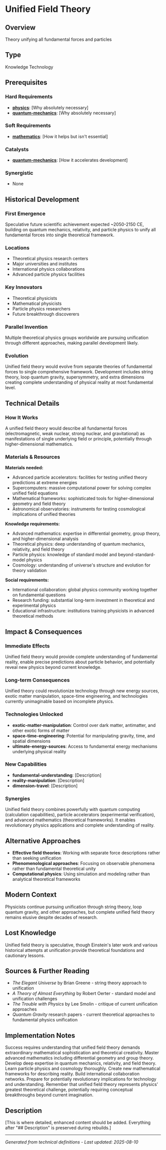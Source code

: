 # Unified Field Theory

## Overview
Theory unifying all fundamental forces and particles

## Type
Knowledge Technology

## Prerequisites

### Hard Requirements
- **[physics](../physics/README.md)**: [Why absolutely necessary]
- **[quantum-mechanics](../quantum-mechanics/README.md)**: [Why absolutely necessary]

### Soft Requirements
- **[mathematics](../mathematics/README.md)**: [How it helps but isn't essential]

### Catalysts
- **[quantum-mechanics](../quantum-mechanics/README.md)**: [How it accelerates development]

### Synergistic
- None

## Historical Development

### First Emergence
Speculative future scientific achievement expected ~2050-2150 CE, building on quantum mechanics, relativity, and particle physics to unify all fundamental forces into single theoretical framework.

### Locations
- Theoretical physics research centers
- Major universities and institutes
- International physics collaborations
- Advanced particle physics facilities

### Key Innovators
- Theoretical physicists
- Mathematical physicists
- Particle physics researchers
- Future breakthrough discoverers

### Parallel Invention
Multiple theoretical physics groups worldwide are pursuing unification through different approaches, making parallel development likely.

### Evolution
Unified field theory would evolve from separate theories of fundamental forces to single comprehensive framework. Development includes string theory, loop quantum gravity, supersymmetry, and extra dimensions creating complete understanding of physical reality at most fundamental level.

## Technical Details

### How It Works
A unified field theory would describe all fundamental forces (electromagnetic, weak nuclear, strong nuclear, and gravitational) as manifestations of single underlying field or principle, potentially through higher-dimensional mathematics.

### Materials & Resources
**Materials needed:**
- Advanced particle accelerators: facilities for testing unified theory predictions at extreme energies
- Supercomputers: massive computational power for solving complex unified field equations
- Mathematical frameworks: sophisticated tools for higher-dimensional geometry and field theory
- Astronomical observatories: instruments for testing cosmological implications of unified theories

**Knowledge requirements:**
- Advanced mathematics: expertise in differential geometry, group theory, and higher-dimensional analysis
- Theoretical physics: deep understanding of quantum mechanics, relativity, and field theory
- Particle physics: knowledge of standard model and beyond-standard-model physics
- Cosmology: understanding of universe's structure and evolution for theory validation

**Social requirements:**
- International collaboration: global physics community working together on fundamental questions
- Research funding: substantial long-term investment in theoretical and experimental physics
- Educational infrastructure: institutions training physicists in advanced theoretical methods





## Impact & Consequences

### Immediate Effects
Unified field theory would provide complete understanding of fundamental reality, enable precise predictions about particle behavior, and potentially reveal new physics beyond current knowledge.

### Long-term Consequences
Unified theory could revolutionize technology through new energy sources, exotic matter manipulation, space-time engineering, and technologies currently unimaginable based on incomplete physics.

### Technologies Unlocked
- **exotic-matter-manipulation**: Control over dark matter, antimatter, and other exotic forms of matter
- **space-time-engineering**: Potential for manipulating gravity, time, and spatial dimensions
- **ultimate-energy-sources**: Access to fundamental energy mechanisms underlying physical reality

### New Capabilities
- **fundamental-understanding**: [Description]
- **reality-manipulation**: [Description]
- **dimension-travel**: [Description]

### Synergies
Unified field theory combines powerfully with quantum computing (calculation capabilities), particle accelerators (experimental verification), and advanced mathematics (theoretical frameworks). It enables revolutionary physics applications and complete understanding of reality.

## Alternative Approaches
- **Effective field theories**: Working with separate force descriptions rather than seeking unification
- **Phenomenological approaches**: Focusing on observable phenomena rather than fundamental theoretical unity
- **Computational physics**: Using simulation and modeling rather than analytical theoretical frameworks

## Modern Context
Physicists continue pursuing unification through string theory, loop quantum gravity, and other approaches, but complete unified field theory remains elusive despite decades of research.

## Lost Knowledge
Unified field theory is speculative, though Einstein's later work and various historical attempts at unification provide theoretical foundations and cautionary lessons.

## Sources & Further Reading
- *The Elegant Universe* by Brian Greene - string theory approach to unification
- *A Theory of Almost Everything* by Robert Oerter - standard model and unification challenges
- *The Trouble with Physics* by Lee Smolin - critique of current unification approaches
- *Quantum Gravity* research papers - current theoretical approaches to fundamental physics unification

## Implementation Notes
Success requires understanding that unified field theory demands extraordinary mathematical sophistication and theoretical creativity. Master advanced mathematics including differential geometry and group theory. Develop deep expertise in quantum mechanics, relativity, and field theory. Learn particle physics and cosmology thoroughly. Create new mathematical frameworks for describing reality. Build international collaboration networks. Prepare for potentially revolutionary implications for technology and understanding. Remember that unified field theory represents physics' greatest theoretical challenge, potentially requiring conceptual breakthroughs beyond current imagination.

## Description



[This is where detailed, enhanced content should be added. Everything after "## Description" is preserved during rebuilds.]

---
*Generated from technical definitions - Last updated: 2025-08-10*
